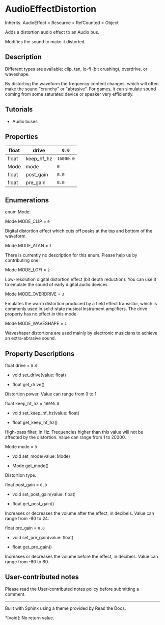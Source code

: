 # AudioEffectDistortion

Inherits: AudioEffect < Resource < RefCounted < Object

Adds a distortion audio effect to an Audio bus.

Modifies the sound to make it distorted.

## Description

Different types are available: clip, tan, lo-fi (bit crushing), overdrive, or
waveshape.

By distorting the waveform the frequency content changes, which will often
make the sound "crunchy" or "abrasive". For games, it can simulate sound
coming from some saturated device or speaker very efficiently.

## Tutorials

  * Audio buses

## Properties

float | drive | `0.0`  
---|---|---  
float | keep_hf_hz | `16000.0`  
Mode | mode | `0`  
float | post_gain | `0.0`  
float | pre_gain | `0.0`  
  
## Enumerations

enum Mode:

Mode MODE_CLIP = `0`

Digital distortion effect which cuts off peaks at the top and bottom of the
waveform.

Mode MODE_ATAN = `1`

There is currently no description for this enum. Please help us by
contributing one!

Mode MODE_LOFI = `2`

Low-resolution digital distortion effect (bit depth reduction). You can use it
to emulate the sound of early digital audio devices.

Mode MODE_OVERDRIVE = `3`

Emulates the warm distortion produced by a field effect transistor, which is
commonly used in solid-state musical instrument amplifiers. The drive property
has no effect in this mode.

Mode MODE_WAVESHAPE = `4`

Waveshaper distortions are used mainly by electronic musicians to achieve an
extra-abrasive sound.

## Property Descriptions

float drive = `0.0`

  * void set_drive(value: float)

  * float get_drive()

Distortion power. Value can range from 0 to 1.

float keep_hf_hz = `16000.0`

  * void set_keep_hf_hz(value: float)

  * float get_keep_hf_hz()

High-pass filter, in Hz. Frequencies higher than this value will not be
affected by the distortion. Value can range from 1 to 20000.

Mode mode = `0`

  * void set_mode(value: Mode)

  * Mode get_mode()

Distortion type.

float post_gain = `0.0`

  * void set_post_gain(value: float)

  * float get_post_gain()

Increases or decreases the volume after the effect, in decibels. Value can
range from -80 to 24.

float pre_gain = `0.0`

  * void set_pre_gain(value: float)

  * float get_pre_gain()

Increases or decreases the volume before the effect, in decibels. Value can
range from -60 to 60.

## User-contributed notes

Please read the User-contributed notes policy before submitting a comment.

* * *

Built with Sphinx using a theme provided by Read the Docs.

  *[void]: No return value.

